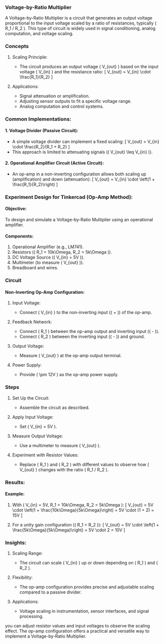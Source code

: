 ### Voltage-by-Ratio Multiplier

A Voltage-by-Ratio Multiplier is a circuit that generates an output voltage proportional to the input voltage scaled by a ratio of resistances, typically \( R_1 / R_2 \). This type of circuit is widely used in signal conditioning, analog computation, and voltage scaling.

### Concepts

1. Scaling Principle:
   - The circuit produces an output voltage \( V_{out} \) based on the input voltage \( V_{in} \) and the resistance ratio:
     \[
     V_{out} = V_{in} \cdot \frac{R_1}{R_2}
     \]

2. Applications:
   - Signal attenuation or amplification.
   - Adjusting sensor outputs to fit a specific voltage range.
   - Analog computation and control systems.

### Common Implementations:

#### 1. Voltage Divider (Passive Circuit):

- A simple voltage divider can implement a fixed scaling:
  \[
  V_{out} = V_{in} \cdot \frac{R_2}{R_1 + R_2}
  \]
- This approach is limited to attenuating signals (\( V_{out} \leq V_{in} \)).

#### 2. Operational Amplifier Circuit (Active Circuit):

- An op-amp in a non-inverting configuration allows both scaling up (amplification) and down (attenuation):
  \[
  V_{out} = V_{in} \cdot \left(1 + \frac{R_1}{R_2}\right)
  \]

### Experiment Design for Tinkercad (Op-Amp Method):

#### Objective:

To design and simulate a Voltage-by-Ratio Multiplier using an operational amplifier.

#### Components:

1. Operational Amplifier (e.g., LM741).
2. Resistors (\( R_1 = 10k\Omega, R_2 = 5k\Omega \)).
3. DC Voltage Source (\( V_{in} = 5V \)).
4. Multimeter (to measure \( V_{out} \)).
5. Breadboard and wires.

### Circuit

#### Non-Inverting Op-Amp Configuration:

1. Input Voltage:
   - Connect \( V_{in} \) to the non-inverting input (\( + \)) of the op-amp.

2. Feedback Network:
   - Connect \( R_1 \) between the op-amp output and inverting input (\( - \)).
   - Connect \( R_2 \) between the inverting input (\( - \)) and ground.

3. Output Voltage:
   - Measure \( V_{out} \) at the op-amp output terminal.

4. Power Supply:
   - Provide \( \pm 12V \) as the op-amp power supply.

### Steps

1. Set Up the Circuit:
   - Assemble the circuit as described.

2. Apply Input Voltage:
   - Set \( V_{in} = 5V \).

3. Measure Output Voltage:
   - Use a multimeter to measure \( V_{out} \).

4. Experiment with Resistor Values:
   - Replace \( R_1 \) and \( R_2 \) with different values to observe how \( V_{out} \) changes with the ratio \( R_1 / R_2 \).

### Results:

#### Example:

1. With \( V_{in} = 5V, R_1 = 10k\Omega, R_2 = 5k\Omega \):
   \[
   V_{out} = 5V \cdot \left(1 + \frac{10k\Omega}{5k\Omega}\right) = 5V \cdot (1 + 2) = 15V
   \]

2. For a unity gain configuration (\( R_1 = R_2 \)):
   \[
   V_{out} = 5V \cdot \left(1 + \frac{5k\Omega}{5k\Omega}\right) = 5V \cdot 2 = 10V
   \]

### Insights:

1. Scaling Range:
   - The circuit can scale \( V_{in} \) up or down depending on \( R_1 \) and \( R_2 \).

2. Flexibility:
   - The op-amp configuration provides precise and adjustable scaling compared to a passive divider.

3. Applications:
   - Voltage scaling in instrumentation, sensor interfaces, and signal processing.

 you can adjust resistor values and input voltages to observe the scaling effect. The op-amp configuration offers a practical and versatile way to implement a Voltage-by-Ratio Multiplier.
